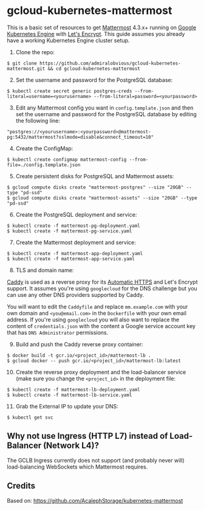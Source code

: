 # gcloud-kubernetes-mattermost
This is a basic set of resources to get [Mattermost](https://www.mattermost.org/) 4.3.x+ running on [Google Kubernetes Engine](https://cloud.google.com/kubernetes-engine/) with [Let's Encrypt](https://letsencrypt.org/). This guide assumes you already have a working Kubernetes Engine cluster setup.

1. Clone the repo:
```console
$ git clone https://github.com/admiralobvious/gcloud-kubernetes-mattermost.git && cd gcloud-kubernetes-mattermost
```
2. Set the username and password for the PostgreSQL database:
```console
$ kubectl create secret generic postgres-creds --from-literal=username=<yourusername> --from-literal=password=<yourpassword>
```
3. Edit any Mattermost config you want in `config.template.json` and then set the username and password for the PostgreSQL database by editing the following line:
```console
"postgres://<yourusername>:<yourpassword>@mattermost-pg:5432/mattermost?sslmode=disable&connect_timeout=10"
```
4. Create the ConfigMap:
```console
$ kubectl create configmap mattermost-config --from-file=./config.template.json
```
5. Create persistent disks for PostgreSQL and Mattermost assets:
```console
$ gcloud compute disks create "mattermost-postgres" --size "20GB" --type "pd-ssd"
$ gcloud compute disks create "mattermost-assets" --size "20GB" --type "pd-ssd"
```
6. Create the PostgreSQL deployment and service:
```console
$ kubectl create -f mattermost-pg-deployment.yaml
$ kubectl create -f mattermost-pg-service.yaml
```
7. Create the Mattermost deployment and service:
```console
$ kubectl create -f mattermost-app-deployment.yaml
$ kubectl create -f mattermost-app-service.yaml
```
8. TLS and domain name:

[Caddy](https://caddyserver.com/) is used as a reverse proxy for its [Automatic HTTPS](https://caddyserver.com/docs/automatic-https) and Let's Encrypt support. It assumes you're using `googlecloud` for the DNS challenge but you can use any other DNS providers supported by Caddy.

You will want to edit the `Caddyfile` and replace `mm.example.com` with your own domain and `<you@email.com>` in the `Dockerfile` with your own email address. If you're using `googlecloud` you will also want to replace the content of `credentials.json` with the content a Google service account key that has `DNS Administrator` permissions.

9. Build and push the Caddy reverse proxy container:
```console
$ docker build -t gcr.io/<project_id>/mattermost-lb .
$ gcloud docker -- push gcr.io/<project_id>/mattermost-lb:latest
```
10. Create the reverse proxy deployment and the load-balancer service (make sure you change the `<project_id>` in the deployment file: 
```console
$ kubectl create -f mattermost-lb-deployment.yaml
$ kubectl create -f mattermost-lb-service.yaml
```
11. Grab the External IP to update your DNS:
```console
$ kubectl get svc
```

Why not use Ingress (HTTP L7) instead of Load-Balancer (Network L4)?
----------------------------------------------------------------
The GCLB Ingress currently does not support (and probably never will) load-balancing WebSockets which Mattermost requires.

Credits
-------
Based on: https://github.com/AcalephStorage/kubernetes-mattermost
